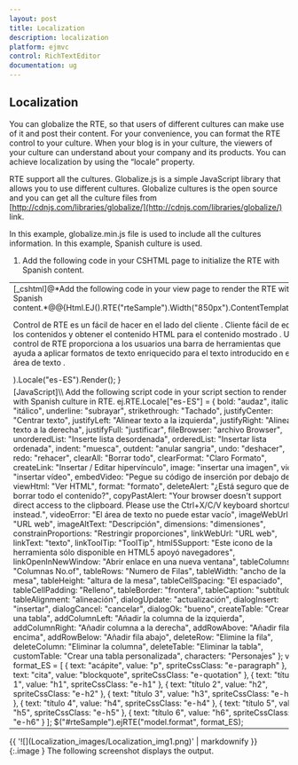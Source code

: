 ```yaml
---
layout: post
title: Localization
description: localization
platform: ejmvc
control: RichTextEditor
documentation: ug
---
```


## Localization

You can globalize the RTE, so that users of different cultures can make use of it and post their content. For your convenience, you can format the RTE control to your culture. When your blog is in your culture, the viewers of your culture can understand about your company and its products. You can achieve localization by using the “locale” property. 

RTE support all the cultures. Globalize.js is a simple JavaScript library that allows you to use different cultures. Globalize cultures is the open source and you can get all the culture files from [http://cdnjs.com/libraries/globalize/](http://cdnjs.com/libraries/globalize/) link. 

In this example, globalize.min.js file is used to include all the cultures information. In this example, Spanish culture is used. 

1. Add the following code in your CSHTML page to initialize the RTE with Spanish content.



<table>
<tr>
<td>
[_cshtml]@*Add the following code in your view page to render the RTE with Spanish content.*@@{Html.EJ().RTE("rteSample").Width("850px").ContentTemplate(@<p>    Control de RTE es un fácil de hacer en el lado del cliente .    Cliente fácil de editar los contenidos y obtener el contenido HTML para el contenido mostrado .    Un control de RTE proporciona a los usuarios una barra de herramientas que ayuda a aplicar formatos    de texto enriquecido para el texto introducido en el área de texto .</p>).Locale("es-ES").Render(); }</td></tr>
<tr>
<td>
[JavaScript]\\ Add the following script code in your script section to render RTE with Spanish culture in RTE.    ej.RTE.Locale["es-ES"] = {        bold: "audaz",        italic: "itálico",        underline: "subrayar",        strikethrough: "Tachado",	        justifyCenter: "Centrar texto",        justifyLeft: "Alinear texto a la izquierda",        justifyRight: "Alinear texto a la derecha",        justifyFull: "justificar",        fileBrowser: "archivo Browser",        unorderedList: "Inserte lista desordenada",        orderedList: "Insertar lista ordenada",        indent: "muesca",        outdent: "anular sangria",        undo: "deshacer",        redo: "rehacer",        clearAll: "Borrar todo",        clearFormat: "Claro Formato",        createLink: "Insertar / Editar hipervínculo",        image: "insertar una imagen",        video: "insertar vídeo",        embedVideo: "Pegue su código de inserción por debajo de",        viewHtml: "Ver HTML",        format: "formato",        deleteAlert: "¿Está seguro que desea borrar todo el contenido?",        copyPastAlert: "Your browser doesn't support direct access to the clipboard. Please use the Ctrl+X/C/V keyboard shortcuts instead.",        videoError: "El área de texto no puede estar vacío",        imageWebUrl: "URL web",        imageAltText: "Descripción",        dimensions: "dimensiones",        constrainProportions: "Restringir proporciones",        linkWebUrl: "URL web",        linkText: "texto",        linkToolTip: "ToolTip",        html5Support: "Este icono de la herramienta sólo disponible en HTML5 apoyó navegadores",        linkOpenInNewWindow: "Abrir enlace en una nueva ventana",        tableColumns: "Columnas No.of",        tableRows: "Numero de Filas",        tableWidth: "ancho de la mesa",        tableHeight: "altura de la mesa",        tableCellSpacing: "El espaciado",        tableCellPadding: "Relleno",        tableBorder: "frontera",        tableCaption: "subtítulo",        tableAlignment: "alineación",        dialogUpdate: "actualización",        dialogInsert: "insertar",        dialogCancel: "cancelar",        dialogOk: "bueno",        createTable: "Crear una tabla",        addColumnLeft: "Añadir la columna de la izquierda",        addColumnRight: "Añadir columna a la derecha",        addRowAbove: "Añadir fila encima",        addRowBelow: "Añadir fila abajo",        deleteRow: "Elimine la fila",        deleteColumn: "Eliminar la columna",        deleteTable: "Eliminar la tabla",        customTable: "Crear una tabla personalizada",        characters: "Personajes"    };    var format_ES = [    { text: "acápite", value: "p", spriteCssClass: "e-paragraph" },    { text: "cita", value: "blockquote", spriteCssClass: "e-quotation" },    { text: "título 1", value: "h1", spriteCssClass: "e-h1" },    { text: "título 2", value: "h2", spriteCssClass: "e-h2" },    { text: "título 3", value: "h3", spriteCssClass: "e-h3" },    { text: "título 4", value: "h4", spriteCssClass: "e-h4" },    { text: "título 5", value: "h5", spriteCssClass: "e-h5" },    { text: "título 6", value: "h6", spriteCssClass: "e-h6" }    ];    $("#rteSample").ejRTE("model.format", format_ES);</td></tr>
</table>
{{ '![](Localization_images/Localization_img1.png)' | markdownify }}
{:.image }
The following screenshot displays the output.

